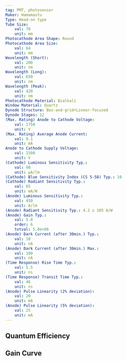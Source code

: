 ```yaml
---
tag: PMT, photosensor
Maker: Hamamastu
Type: Head-on type
Tube Size:
    val: 76
    unit: mm
Photocathode Area Shape: Round
Photocathode Area Size:
    val: 64
    unit: mm
Wavelength (Short):
    val: 200
    unit: nm
Wavelength (Long):
    val: 650
    unit: nm
Wavelength (Peak):
    val: 420
    unit: nm
Photocathode Material: Bialkali
Window Material: Quartz
Dynode Structure: Box-and-grid+Linear-focused
Dynode Stages: 12
(Max. Rating) Anode to Cathode Voltage:
    val: 1750
    unit: V
(Max. Rating) Average Anode Current:
    val: 0.1
    unit: mA
Anode to Cathode Supply Voltage:
    val: 1500
    unit: V
(Cathode) Luminous Sensitivity Typ.:
    val: 90
    unit: μA/lm
(Cathode) Blue Sensitivity Index (CS 5-58) Typ.: 10
(Cathode) Radiant Sensitivity Typ.:
    val: 85
    unit: mA/W
(Anode) Luminous Sensitivity Typ.:
    val: 450
    unit: A/lm
(Anode) Radiant Sensitivity Typ.: 4.2 x 105 A/W
(Anode) Gain Typ.:
    val: 5.0
    order: 6
    totval: 5.0e+06
(Anode) Dark Current (after 30min.) Typ.:
    val: 10
    unit: nA
(Anode) Dark Current (after 30min.) Max.:
    val: 100
    unit: nA
(Time Response) Rise Time Typ.:
    val: 5.5
    unit: ns
(Time Response) Transit Time Typ.:
    val: 46
    unit: ns
(Anode) Pulse Linearity (2% deviation):
    val: 20
    unit: mA
(Anode) Pulse Linearity (5% deviation):
    val: 25
    unit: mA
---
```

## Quantum Efficiency
## Gain Curve
